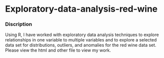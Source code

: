 # Exploratory-data-analysis-red-wine
### Discription
Using R, I have worked with exploratory data analysis techniques to explore relationships in one variable to multiple variables and to explore a selected data set for distributions, outliers, and anomalies for the red wine data set.
Please view the html and other file to view my work.
